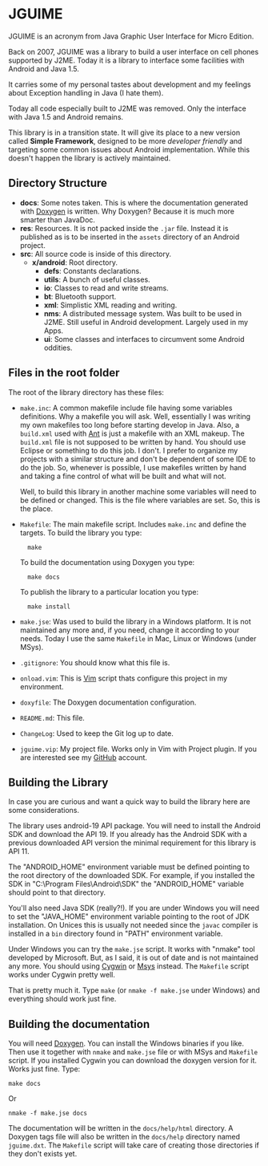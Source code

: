 JGUIME
======

JGUIME is an acronym from Java Graphic User Interface for Micro Edition.

Back on 2007, JGUIME was a library to build a user interface on cell phones
supported by J2ME. Today it is a library to interface some facilities with
Android and Java 1.5.

It carries some of my personal tastes about development and my feelings about
Exception handling in Java (I hate them).

Today all code especially built to J2ME was removed. Only the interface with
Java 1.5 and Android remains.

This library is in a transition state. It will give its place to a new version
called **Simple Framework**, designed to be more *developer friendly* and
targeting some common issues about Android implementation. While this doesn't
happen the library is actively maintained.

Directory Structure
-------------------

+ **docs**: Some notes taken. This is where the documentation generated with
[Doxygen](http://www.doxygen.org) is written. Why Doxygen? Because it is much
more smarter than JavaDoc.
+ **res**: Resources. It is not packed inside the `.jar` file. Instead it is
published as is to be inserted in the `assets` directory of an Android
project.
+ **src**: All source code is inside of this directory.
  + **x/android**: Root directory.
    + **defs**: Constants declarations.
    + **utils**: A bunch of useful classes.
    + **io**: Classes to read and write streams.
    + **bt**: Bluetooth support.
    + **xml**: Simplistic XML reading and writing.
    + **nms**: A distributed message system. Was built to be used in J2ME.
        Still useful in Android development. Largely used in my Apps.
    + **ui**: Some classes and interfaces to circumvent some Android oddities.

Files in the root folder
------------------------

The root of the library directory has these files:

+ `make.inc`: A common makefile include file having some variables
    definitions. Why a makefile you will ask. Well, essentially I was writing
    my own makefiles too long before starting develop in Java. Also, a
    `build.xml` used with [Ant](http://ant.apache.com) is just a makefile with
    an XML makeup. The `build.xml` file is not supposed to be written by hand.
    You should use Eclipse or something to do this job. I don't. I prefer to
    organize my projects with a similar structure and don't be dependent of
    some IDE to do the job. So, whenever is possible, I use makefiles written
    by hand and taking a fine control of what will be built and what will not.

    Well, to build this library in another machine some variables will need to
    be defined or changed. This is the file where variables are set. So, this
    is the place.
+ `Makefile`: The main makefile script. Includes `make.inc` and define the
    targets. To build the library you type:

        make

    To build the documentation using Doxygen you type:

        make docs

    To publish the library to a particular location you type:

        make install

+ `make.jse`: Was used to build the library in a Windows platform. It is not
    maintained any more and, if you need, change it according to your needs.
    Today I use the same `Makefile` in Mac, Linux or Windows (under MSys).
+ `.gitignore`: You should know what this file is.
+ `onload.vim`: This is [Vim](http://www.vim.org) script thats configure this
    project in my environment.
+ `doxyfile`: The Doxygen documentation configuration.
+ `README.md`: This file.
+ `ChangeLog`: Used to keep the Git log up to date.
+ `jguime.vip`: My project file. Works only in Vim with Project plugin. If you
    are interested see my [GitHub](https://github.com/aantonello/project_vim)
    account.

Building the Library
--------------------

In case you are curious and want a quick way to build the library here are
some considerations.

The library uses android-19 API package. You will need to install the Android
SDK and download the API 19. If you already has the Android SDK with a
previous downloaded API version the minimal requirement for this library is
API 11.

The "ANDROID_HOME" environment variable must be defined pointing to the root
directory of the downloaded SDK. For example, if you installed the SDK in
"C:\Program Files\Android\SDK" the "ANDROID_HOME" variable should point to
that directory.

You'll also need Java SDK (really?!). If you are under Windows you will need
to set the "JAVA_HOME" environment variable pointing to the root of JDK
installation. On Unices this is usually not needed since the `javac` compiler
is installed in a `bin` directory found in "PATH" environment variable.

Under Windows you can try the `make.jse` script. It works with "nmake" tool
developed by Microsoft. But, as I said, it is out of date and is not
maintained any more. You should using [Cygwin](https://www.cygwin.com) or
[Msys](http://www.mingw.org) instead. The `Makefile` script works under
Cygwin pretty well.

That is pretty much it. Type `make` (or `nmake -f make.jse` under Windows)
and everything should work just fine.

Building the documentation
--------------------------

You will need [Doxygen](http://www.doxygen.org). You can install the Windows
binaries if you like. Then use it together with `nmake` and `make.jse` file or
with MSys and `Makefile` script. If you installed Cygwin you can download the
doxygen version for it. Works just fine. Type:

    make docs

Or

    nmake -f make.jse docs

The documentation will be written in the `docs/help/html` directory. A Doxygen
tags file will also be written in the `docs/help` directory named
`jguime.dxt`. The `Makefile` script will take care of creating those
directories if they don't exists yet.

